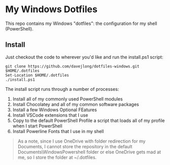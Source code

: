 # My Windows Dotfiles
This repo contains my Windows "dotfiles": the configuration for my shell (PowerShell).

## Install

Just checkout the code to wherever you'd like and run the install.ps1 script:

```
git clone https://github.com/davejlong/dotfiles-windows.git $HOME/.dotfiles
Set-Location $HOME/.dotfiles
./install.ps1
```

The install script runs through a number of processes:

1. Install all of my commonly used PowerShell modules
2. Install Chocolatey and all of my common software packages
3. Install a few Windows Optional FEatures
4. Install VSCode extensions that I use
5. Copy to the default PowerShell Profile a script that loads all of my profile when I start PowerShell
6. Install Powerline Fonts that I use in my shell

> As a note, since I use OneDrive with folder redirection for my Documents, I cannot store the repository in the default Documents\WindowsPowershell folder or else OneDrive gets mad at me, so I store the folder at ~/.dotfiles.